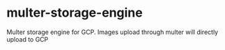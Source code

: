 # multer-storage-engine
Multer storage engine for GCP. Images upload through multer will directly upload to GCP 
